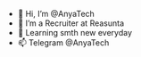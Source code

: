 - 👋 Hi, I’m @AnyaTech
- 👀 I’m a Recruiter at Reasunta
- 💞️ Learning smth new everyday
- 📫 Telegram @AnyaTech

<!---
Ikukku/Ikukku is a ✨ special ✨ repository because its `README.md` (this file) appears on your GitHub profile.
You can click the Preview link to take a look at your changes.
--->
